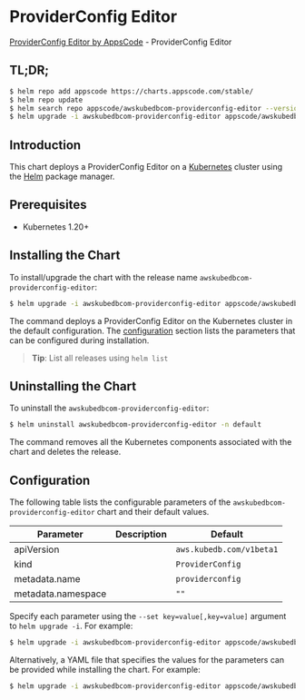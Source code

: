 # ProviderConfig Editor

[ProviderConfig Editor by AppsCode](https://appscode.com) - ProviderConfig Editor

## TL;DR;

```bash
$ helm repo add appscode https://charts.appscode.com/stable/
$ helm repo update
$ helm search repo appscode/awskubedbcom-providerconfig-editor --version=v0.27.0
$ helm upgrade -i awskubedbcom-providerconfig-editor appscode/awskubedbcom-providerconfig-editor -n default --create-namespace --version=v0.27.0
```

## Introduction

This chart deploys a ProviderConfig Editor on a [Kubernetes](http://kubernetes.io) cluster using the [Helm](https://helm.sh) package manager.

## Prerequisites

- Kubernetes 1.20+

## Installing the Chart

To install/upgrade the chart with the release name `awskubedbcom-providerconfig-editor`:

```bash
$ helm upgrade -i awskubedbcom-providerconfig-editor appscode/awskubedbcom-providerconfig-editor -n default --create-namespace --version=v0.27.0
```

The command deploys a ProviderConfig Editor on the Kubernetes cluster in the default configuration. The [configuration](#configuration) section lists the parameters that can be configured during installation.

> **Tip**: List all releases using `helm list`

## Uninstalling the Chart

To uninstall the `awskubedbcom-providerconfig-editor`:

```bash
$ helm uninstall awskubedbcom-providerconfig-editor -n default
```

The command removes all the Kubernetes components associated with the chart and deletes the release.

## Configuration

The following table lists the configurable parameters of the `awskubedbcom-providerconfig-editor` chart and their default values.

|     Parameter      | Description |               Default               |
|--------------------|-------------|-------------------------------------|
| apiVersion         |             | <code>aws.kubedb.com/v1beta1</code> |
| kind               |             | <code>ProviderConfig</code>         |
| metadata.name      |             | <code>providerconfig</code>         |
| metadata.namespace |             | <code>""</code>                     |


Specify each parameter using the `--set key=value[,key=value]` argument to `helm upgrade -i`. For example:

```bash
$ helm upgrade -i awskubedbcom-providerconfig-editor appscode/awskubedbcom-providerconfig-editor -n default --create-namespace --version=v0.27.0 --set apiVersion=aws.kubedb.com/v1beta1
```

Alternatively, a YAML file that specifies the values for the parameters can be provided while
installing the chart. For example:

```bash
$ helm upgrade -i awskubedbcom-providerconfig-editor appscode/awskubedbcom-providerconfig-editor -n default --create-namespace --version=v0.27.0 --values values.yaml
```
